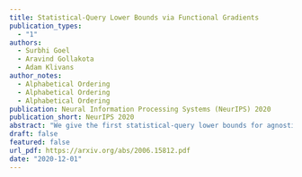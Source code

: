 ```yaml
---
title: Statistical-Query Lower Bounds via Functional Gradients
publication_types:
  - "1"
authors:
  - Surbhi Goel
  - Aravind Gollakota
  - Adam Klivans
author_notes:
  - Alphabetical Ordering
  - Alphabetical Ordering
  - Alphabetical Ordering
publication: Neural Information Processing Systems (NeurIPS) 2020
publication_short: NeurIPS 2020
abstract: "We give the first statistical-query lower bounds for agnostically learning any non-polynomial activation with respect to Gaussian marginals (e.g., ReLU, sigmoid, sign). For the specific problem of ReLU regression (equivalently, agnostically learning a ReLU), we show that any statistical-query algorithm with tolerance n^−{(1/ϵ)^b} must use at least 2^{n^{cϵ}} queries for some constant b,c>0, where n is the dimension and ϵ is the accuracy parameter. Our results rule out general (as opposed to correlational) SQ learning algorithms, which is unusual for real-valued learning problems. Our techniques involve a gradient boosting procedure for amplifying recent lower bounds due to Diakonikolas et al. (COLT 2020) and Goel et al. (ICML 2020) on the SQ dimension of functions computed by two-layer neural networks. The crucial new ingredient is the use of a nonstandard convex functional during the boosting procedure. This also yields a best-possible reduction between two commonly studied models of learning, agnostic learning and probabilistic concepts."
draft: false
featured: false
url_pdf: https://arxiv.org/abs/2006.15812.pdf
date: "2020-12-01"
---
```

